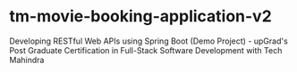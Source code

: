 # tm-movie-booking-application-v2
Developing RESTful Web APIs using Spring Boot (Demo Project) - upGrad's Post Graduate Certification in Full-Stack Software Development with Tech Mahindra
